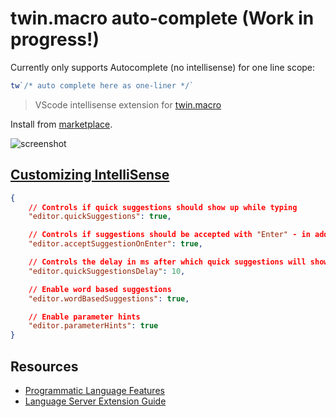 # twin.macro auto-complete (Work in progress!)

Currently only supports Autocomplete (no intellisense) for one line scope:

```js
tw`/* auto complete here as one-liner */`
```

> VScode intellisense extension for [twin.macro](https://github.com/ben-rogerson/twin.macro)

Install from [marketplace](https://marketplace.visualstudio.com/items?itemName=DennisVash.twin-macro-autocomplete-vscode).

![screenshot](https://user-images.githubusercontent.com/27515937/82094436-ba08f000-9705-11ea-8157-c3e270c5c5e4.png)

## [Customizing IntelliSense](https://code.visualstudio.com/docs/editor/intellisense#_customizing-intellisense)

```json
{
    // Controls if quick suggestions should show up while typing
    "editor.quickSuggestions": true,

    // Controls if suggestions should be accepted with "Enter" - in addition to "Tab". Helps to avoid ambiguity between inserting new lines and accepting suggestions.
    "editor.acceptSuggestionOnEnter": true,

    // Controls the delay in ms after which quick suggestions will show up.
    "editor.quickSuggestionsDelay": 10,

    // Enable word based suggestions
    "editor.wordBasedSuggestions": true,

    // Enable parameter hints
    "editor.parameterHints": true
}
```

## Resources

- [Programmatic Language Features](https://code.visualstudio.com/api/language-extensions/programmatic-language-features)
- [Language Server Extension Guide](https://code.visualstudio.com/api/language-extensions/language-server-extension-guide)
